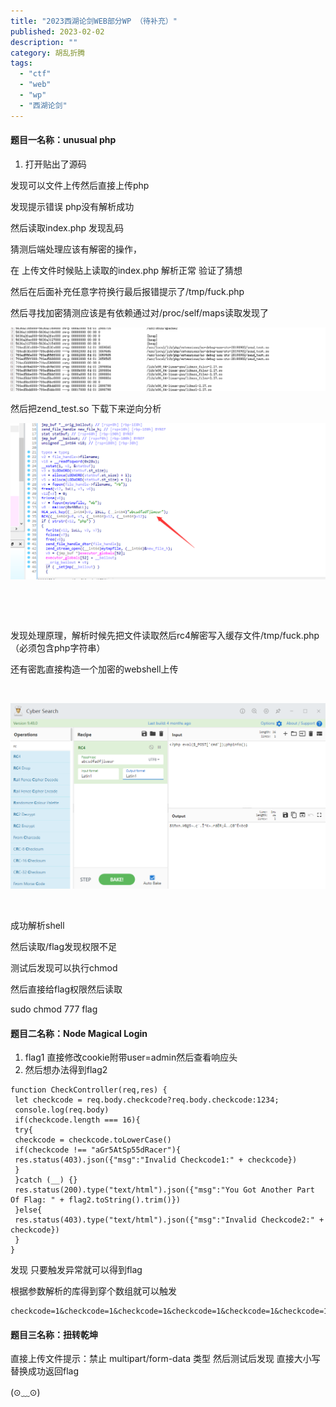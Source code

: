 ```yaml
---
title: "2023西湖论剑WEB部分WP （待补充）"
published: 2023-02-02
description: ""
category: 胡乱折腾
tags: 
  - "ctf"
  - "web"
  - "wp"
  - "西湖论剑"
---
```


#### 题目一名称：unusual php

1. 打开贴出了源码

发现可以文件上传然后直接上传php

发现提示错误 php没有解析成功

然后读取index.php 发现乱码

猜测后端处理应该有解密的操作，

在 上传文件时候贴上读取的index.php 解析正常 验证了猜想

然后在后面补充任意字符换行最后报错提示了/tmp/fuck.php

然后寻找加密猜测应该是有依赖通过对/proc/self/maps读取发现了

[![](assets/1675335485-1.png)](https://www.xaitx.com/wp-content/uploads/2023/02/1675335485-1.png)

然后把zend\_test.so 下载下来逆向分析

[![](assets/1675335560-2.png)](https://www.xaitx.com/wp-content/uploads/2023/02/1675335560-2.png)

 

 

发现处理原理，解析时候先把文件读取然后rc4解密写入缓存文件/tmp/fuck.php （必须包含php字符串）

还有密匙直接构造一个加密的webshell上传

 

[![](assets/1675335588-3.png)](https://www.xaitx.com/wp-content/uploads/2023/02/1675335588-3.png)

 

成功解析shell

然后读取/flag发现权限不足

测试后发现可以执行chmod

然后直接给flag权限然后读取

sudo chmod 777 flag

#### 题目二名称：Node Magical Login

1. flag1 直接修改cookie附带user=admin然后查看响应头
2. 然后想办法得到flag2

```
function CheckController(req,res) {
 let checkcode = req.body.checkcode?req.body.checkcode:1234;
 console.log(req.body)
 if(checkcode.length === 16){
 try{
 checkcode = checkcode.toLowerCase()
 if(checkcode !== "aGr5AtSp55dRacer"){
 res.status(403).json({"msg":"Invalid Checkcode1:" + checkcode})
 }
 }catch (__) {}
 res.status(200).type("text/html").json({"msg":"You Got Another Part Of Flag: " + flag2.toString().trim()})
 }else{
 res.status(403).type("text/html").json({"msg":"Invalid Checkcode2:" + checkcode})
 }
}
```

发现 只要触发异常就可以得到flag

根据参数解析的库得到穿个数组就可以触发

```
checkcode=1&checkcode=1&checkcode=1&checkcode=1&checkcode=1&checkcode=1&checkcode=1&checkcode=1&checkcode=1&checkcode=1&checkcode=1&checkcode=1&checkcode=1&checkcode=1&checkcode=1&checkcode=1
```

#### 题目三名称：扭转乾坤

直接上传文件提示：禁止 multipart/form-data 类型 然后测试后发现 直接大小写替换成功返回flag

(⊙﹏⊙)
